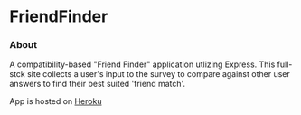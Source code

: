 # FriendFinder

### About
A compatibility-based "Friend Finder" application utlizing Express. This full-stck site collects a user's input to the survey to compare against other user answers to find their best suited 'friend match'.

App is hosted on [Heroku](https://dry-tor-53726.herokuapp.com/)
 
